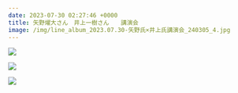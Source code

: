 ```yaml
---
date: 2023-07-30 02:27:46 +0000
title: 矢野燿大さん　井上一樹さん　　講演会
image: /img/line_album_2023.07.30-矢野氏×井上氏講演会_240305_4.jpg
---
```

![](/img/line_album_2023.07.30-矢野氏×井上氏講演会_240305_1.jpg)

![](/img/line_album_2023.07.30-矢野氏×井上氏講演会_240305_2.jpg)

![](/img/line_album_2023.07.30-矢野氏×井上氏講演会_240305_3.jpg)
